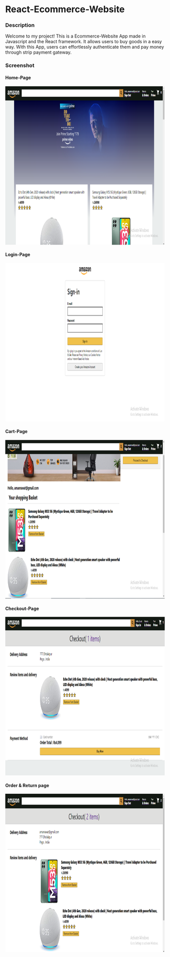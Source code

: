 <h1>React-Ecommerce-Website</h1>

<setion>
  <h3>Description</h3>
  <p>
    Welcome to my project! This is a  Ecommerce-Website App made in Javascript and the React framework. It allows users to buy goods in a easy way. With this App, users can effortlessly authenticate them and pay money through strip payment gateway. 
  </p>
<section>

<section>
  <h3> Screenshot</h3>
  
  <h4> Home-Page </h4>
    <img src="photo/Screenshot (9).png" width=1000px height = 500px>
   
  <h4>Login-Page </h4>
   <img src="photo/Screenshot (16).png" width=1000px height = 500px>
  
  <h4>Cart-Page</h4>  
    <img src="photo/Screenshot (13).png" width=1000px height = 500px>
  <h4>Checkout-Page</h4>
  <img src="photo/Screenshot (17).png" width=1000px height = 500px>
  <h4>Order & Return page</h4>
    <img src="photo/Screenshot (14).png" width=1000px height = 500px>
</section>
